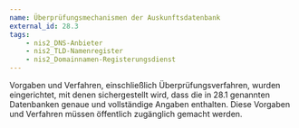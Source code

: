 ```yaml
---
name: Überprüfungsmechanismen der Auskunftsdatenbank
external_id: 28.3
tags:
    - nis2_DNS-Anbieter
    - nis2_TLD-Namenregister
    - nis2_Domainnamen-Registerungsdienst
---
```


Vorgaben und Verfahren, einschließlich Überprüfungsverfahren, wurden eingerichtet, mit denen sichergestellt wird, dass die in 28.1 genannten Datenbanken genaue und vollständige Angaben enthalten. Diese Vorgaben und Verfahren müssen öffentlich zugänglich gemacht werden.
